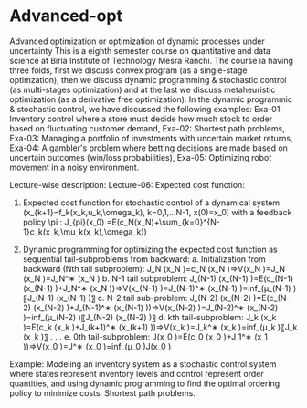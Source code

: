 # Advanced-opt
Advanced optimization or optimization of dynamic processes under uncertainty
This is a eighth semester course on quantitative and data science at Birla Institute of Technology Mesra Ranchi. The course ia having three folds, first we discuss convex program (as a single-stage optimzation), then we discuss dynamic programming & stochastic control (as multi-stages optimization) and at the last we discuss metaheuristic optimization (as a derivative free optimization).
In the dynamic programmic & stochastic control, we have discussed the following examples:
Exa-01: Inventory control where a store must decide how much stock to order based on fluctuating customer demand, 
Exa-02: Shortest path problems,
Exa-03: Managing a portfolio of investments with uncertain market returns,
Exa-04: A gambler's problem where betting decisions are made based on uncertain outcomes (win/loss probabilities), 
Exa-05: Optimizing robot movement in a noisy environment.

Lecture-wise description:
Lecture-06: Expected cost function:
1. Expected cost function for stochastic control of a dynamical system (x_{k+1}=f_k(x_k,u_k,\omega_k), k=0,1,...N-1, x(0)=x_0) with a feedback policy \pi :
J_{pi}(x_0) =E(c_N(x_N)+\sum_{k=0}^{N-1}c_k(x_k,\mu_k(x_k),\omega_k))


2. Dynamic programming for optimizing the expected cost function as sequential tail-subproblems from backward:
a. Initialization
from backward (Nth tail subproblem):
J_N (x_N )=c_N (x_N )⇒V(x_N )=J_N (x_N )=J_N^∗ (x_N )
b. N-1 tail subproblem:
J_(N-1) (x_(N-1) )=E(c_(N-1) (x_(N-1) )+J_N^∗ (x_N
))⇒V(x_(N-1) )=J_(N-1)^∗ (x_(N-1) )=inf_(μ_(N-1) )⁡〖J_(N-1) (x_(N-1) )〗
c. N-2 tail sub-problem:
J_(N-2) (x_(N-2) )=E(c_(N-2) (x_(N-2) )+J_(N-1)^∗ (x_(N-1)
))⇒V(x_(N-2) )=J_(N-2)^∗ (x_(N-2) )=inf_(μ_(N-2) )⁡〖J_(N-2) (x_(N-2) )〗
d. kth tail-subproblem:
J_k (x_k )=E(c_k (x_k )+J_(k+1)^∗ (x_(k+1) ))⇒V(x_k )=J_k^∗
(x_k )=inf_(μ_k )⁡〖J_k (x_k )〗
.
.
.
e. 0th tail-subproblem:
J(x_0 )=E(c_0 (x_0 )+J_1^∗ (x_1 ))⇒V(x_0 )=J^∗ (x_0
)=inf_(μ_0 )⁡J(x_0 )

Example:
 Modeling an inventory system as a stochastic control system where states represent inventory levels and control represent order quantities, and using dynamic programming to find the optimal ordering policy to minimize costs.
Shortest path problems.
